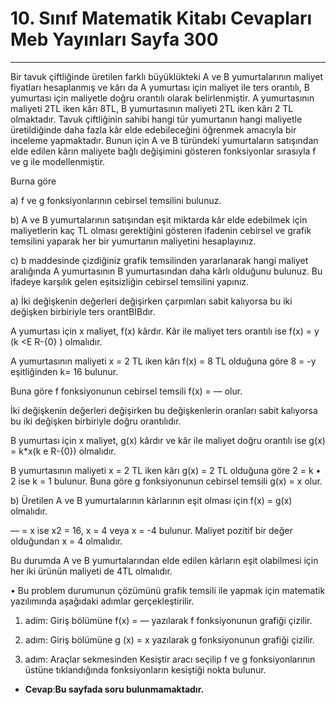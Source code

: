 # 10. Sınıf Matematik Kitabı Cevapları Meb Yayınları Sayfa 300

---

Bir tavuk çiftliğinde üretilen farklı büyüklükteki A ve B yumurtalarının maliyet fiyatları hesaplanmış ve kârı da A yumurtası için maliyet ile ters orantılı, B yumurtası için maliyetle doğru orantılı olarak belirlenmiştir. A yumurtasının maliyeti 2TL iken kârı 8TL, B yumurtasının maliyeti 2TL iken kârı 2 TL olmaktadır. Tavuk çiftliğinin sahibi hangi tür yumurtanın hangi maliyetle üretildiğinde daha fazla kâr elde edebileceğini öğrenmek amacıyla bir inceleme yapmaktadır. Bunun için A ve B türündeki yumurtaların satışından elde edilen kârın maliyete bağlı değişimini gösteren fonksiyonlar sırasıyla f ve g ile modellenmiştir.

 Burna göre

 a) f ve g fonksiyonlarının cebirsel temsilini bulunuz.

 b) A ve B yumurtalarının satışından eşit miktarda kâr elde edebilmek için maliyetlerin kaç TL olması gerektiğini gösteren ifadenin cebirsel ve grafik temsilini yaparak her bir yumurtanın maliyetini hesaplayınız.

 c) b maddesinde çizdiğiniz grafik temsilinden yararlanarak hangi maliyet aralığında A yumurtasının B yumurtasından daha kârlı olduğunu bulunuz. Bu ifadeye karşılık gelen eşitsizliğin cebirsel temsilini yapınız.

a) İki değişkenin değerleri değişirken çarpımları sabit kalıyorsa bu iki değişken birbiriyle ters orantBİBdır.

 A yumurtası için x maliyet, f(x) kârdır. Kâr ile maliyet ters orantılı ise f(x) = y (k <E R-{0} ) olmalıdır.

 A yumurtasının maliyeti x = 2 TL iken kârı f(x) = 8 TL olduğuna göre 8 = -y eşitliğinden k= 16 bulunur.

 Buna göre f fonksiyonunun cebirsel temsili f(x) = — olur.

 İki değişkenin değerleri değişirken bu değişkenlerin oranları sabit kalıyorsa bu iki değişken birbiriyle doğru orantılıdır.

 B yumurtası için x maliyet, g(x) kârdır ve kâr ile maliyet doğru orantılı ise g(x) = k*x(k e R-{0}) olmalıdır.

 B yumurtasının maliyeti x = 2 TL iken kârı g(x) = 2 TL olduğuna göre 2 = k • 2 ise k = 1 bulunur. Buna göre g fonksiyonunun cebirsel temsili g(x) = x olur.

 b) Üretilen A ve B yumurtalarının kârlarının eşit olması için f(x) = g(x) olmalıdır.

 — = x ise x2 = 16, x = 4 veya x = -4 bulunur. Maliyet pozitif bir değer olduğundan x = 4 olmalıdır.

 Bu durumda A ve B yumurtalarından elde edilen kârların eşit olabilmesi için her iki ürünün maliyeti de 4TL olmalıdır.

 • Bu problem durumunun çözümünü grafik temsili ile yapmak için matematik yazılımında aşağıdaki adımlar gerçekleştirilir.

 1. adim: Giriş bölümüne f(x) = — yazılarak f fonksiyonunun grafiği çizilir.

 2. adım: Giriş bölümüne g (x) = x yazılarak g fonksiyonunun grafiği çizilir.

 3. adım: Araçlar sekmesinden Kesiştir aracı seçilip f ve g fonksiyonlarının üstüne tıklandığında fonksiyonların kesiştiği nokta bulunur.

-   **Cevap**:**Bu sayfada soru bulunmamaktadır.**
